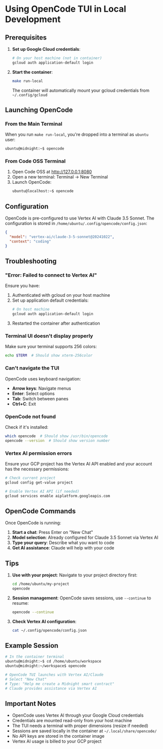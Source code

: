 # Using OpenCode TUI in Local Development

## Prerequisites

1. **Set up Google Cloud credentials**:
   ```bash
   # On your host machine (not in container)
   gcloud auth application-default login
   ```

2. **Start the container**:
   ```bash
   make run-local
   ```
   
   The container will automatically mount your gcloud credentials from `~/.config/gcloud`

## Launching OpenCode

### From the Main Terminal

When you run `make run-local`, you're dropped into a terminal as `ubuntu` user:

```bash
ubuntu@midnight:~$ opencode
```

### From Code OSS Terminal

1. Open Code OSS at http://127.0.0.1:8080
2. Open a new terminal: Terminal → New Terminal
3. Launch OpenCode:
   ```bash
   ubuntu@localhost:~$ opencode
   ```

## Configuration

OpenCode is pre-configured to use Vertex AI with Claude 3.5 Sonnet. The configuration is stored in `/home/ubuntu/.config/opencode/config.json`:

```json
{
  "model": "vertex-ai/claude-3-5-sonnet@20241022",
  "context": "coding"
}
```

## Troubleshooting

### "Error: Failed to connect to Vertex AI"
Ensure you have:
1. Authenticated with gcloud on your host machine
2. Set up application default credentials:
   ```bash
   # On host machine
   gcloud auth application-default login
   ```
3. Restarted the container after authentication

### Terminal UI doesn't display properly
Make sure your terminal supports 256 colors:
```bash
echo $TERM  # Should show xterm-256color
```

### Can't navigate the TUI
OpenCode uses keyboard navigation:
- **Arrow keys**: Navigate menus
- **Enter**: Select options
- **Tab**: Switch between panes
- **Ctrl+C**: Exit

### OpenCode not found
Check if it's installed:
```bash
which opencode  # Should show /usr/bin/opencode
opencode --version  # Should show version number
```

### Vertex AI permission errors
Ensure your GCP project has the Vertex AI API enabled and your account has the necessary permissions:
```bash
# Check current project
gcloud config get-value project

# Enable Vertex AI API (if needed)
gcloud services enable aiplatform.googleapis.com
```

## OpenCode Commands

Once OpenCode is running:

1. **Start a chat**: Press Enter on "New Chat"
2. **Model selection**: Already configured for Claude 3.5 Sonnet via Vertex AI
3. **Type your query**: Describe what you want to code
4. **Get AI assistance**: Claude will help with your code

## Tips

1. **Use with your project**: Navigate to your project directory first:
   ```bash
   cd /home/ubuntu/my-project
   opencode
   ```

2. **Session management**: OpenCode saves sessions, use `--continue` to resume:
   ```bash
   opencode --continue
   ```

3. **Check Vertex AI configuration**:
   ```bash
   cat ~/.config/opencode/config.json
   ```

## Example Session

```bash
# In the container terminal
ubuntu@midnight:~$ cd /home/ubuntu/workspace
ubuntu@midnight:~/workspace$ opencode

# OpenCode TUI launches with Vertex AI/Claude
# Select "New Chat"
# Type: "Help me create a Midnight smart contract"
# Claude provides assistance via Vertex AI
```

## Important Notes

- OpenCode uses Vertex AI through your Google Cloud credentials
- Credentials are mounted read-only from your host machine
- The TUI needs a terminal with proper dimensions (resize if needed)
- Sessions are saved locally in the container at `~/.local/share/opencode/`
- No API keys are stored in the container image
- Vertex AI usage is billed to your GCP project